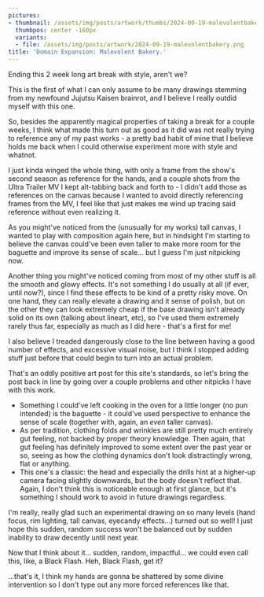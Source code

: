 ```yaml
---
pictures:
- thumbnail: /assets/img/posts/artwork/thumbs/2024-09-19-malevolentbakery.jpg
  thumbpos: center -160px
  variants:
  - file: /assets/img/posts/artwork/2024-09-19-malevolentbakery.png
title: 'Domain Expansion: Malevolent Bakery.'
---
```

Ending this 2 week long art break with style, aren't we?

This is the first of what I can only assume to be many drawings stemming from my newfound Jujutsu Kaisen brainrot, and I believe I really outdid myself with this one.

So, besides the apparently magical properties of taking a break for a couple weeks, I think what made this turn out as good as it did was not really trying to reference any of my past works - a pretty bad habit of mine that I believe holds me back when I could otherwise experiment more with style and whatnot.

I just kinda winged the whole thing, with only a frame from the show's second season as reference for the hands, and a couple shots from the Ultra Trailer MV I kept alt-tabbing back and forth to - I didn't add those as references on the canvas because I wanted to avoid directly referencing frames from the MV, I feel like that just makes me wind up tracing said reference without even realizing it.

As you might've noticed from the (unusually for my works) tall canvas, I wanted to play with composition again here, but in hindsight I'm starting to believe the canvas could've been even taller to make more room for the baguette and improve its sense of scale... but I guess I'm just nitpicking now.

Another thing you might've noticed coming from most of my other stuff is all the smooth and glowy effects.
It's not something I do usually at all (if ever, until now?), since I find these effects to be kind of a pretty risky move.
On one hand, they can really elevate a drawing and it sense of polish, but on the other they can look extremely cheap if the base drawing isn't already solid on its own (talking about lineart, etc), so I've used them extremely rarely thus far, especially as much as I did here - that's a first for me!

I also believe I treaded dangerously close to the line between having a good number of effects, and excessive visual noise, but I think I stopped adding stuff just before that could begin to turn into an actual problem.

That's an oddly positive art post for this site's standards, so let's bring the post back in line by going over a couple problems and other nitpicks I have with this work.

* Something I could've left cooking in the oven for a little longer (no pun intended) is the baguette - it could've used perspective to enhance the sense of scale (together with, again, an *even* taller canvas).
* As per tradition, clothing folds and wrinkles are still pretty much entirely gut feeling, not backed by proper theory knowledge. Then again, that gut feeling has definitely improved to some extent over the past year or so, seeing as how the clothing dynamics don't look distractingly wrong, flat or anything.
* This one's a classic: the head and especially the drills hint at a higher-up camera facing slightly downwards, but the body doesn't reflect that. Again, I don't think this is noticeable enough at first glance, but it's something I should work to avoid in future drawings regardless.

I'm really, really glad such an experimental drawing on so many levels (hand focus, rim lighting, tall canvas, eyecandy effects...) turned out so well!
I just hope this sudden, random success won't be balanced out by sudden inability to draw decently until next year.

Now that I think about it... sudden, random, impactful... we could even call this, like, a Black Flash.
Heh, Black Flash, get it?

...that's it, I think my hands are gonna be shattered by some divine intervention so I don't type out any more forced references like that.
